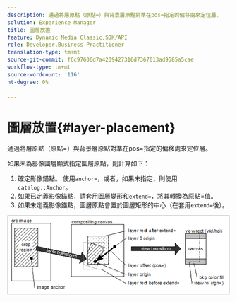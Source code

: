 ```yaml
---
description: 通過將層原點（原點=）與背景層原點對準在pos=指定的偏移處來定位層。
solution: Experience Manager
title: 圖層放置
feature: Dynamic Media Classic,SDK/API
role: Developer,Business Practitioner
translation-type: tm+mt
source-git-commit: f6c97606d7a4209427316d7367013ad9585a5cae
workflow-type: tm+mt
source-wordcount: '116'
ht-degree: 0%

---
```



# 圖層放置{#layer-placement}

通過將層原點（原點=）與背景層原點對準在pos=指定的偏移處來定位層。

如果未為影像圖層顯式指定圖層原點，則計算如下：

1. 確定影像錨點。 使用`anchor=`，或者，如果未指定，則使用`catalog::Anchor`。
1. 如果已定義影像錨點，請套用圖層變形和`extend=`，將其轉換為原點=值。
1. 如果未定義影像錨點，圖層原點會置於圖層矩形的中心（在套用`extend=`後）。

![](assets/layerplacement.png)

